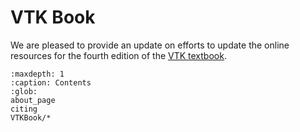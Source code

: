 <!-- SPDX-FileCopyrightText: Copyright 2016 VTK Book Authors and Contributors -->
<!-- SPDX-License-Identifier: CC-BY-4.0 -->
# VTK Book

We are pleased to provide an update on efforts to update the online
resources for the fourth edition of the  [VTK textbook](https://vtk.org/vtk-textbook).


```{toctree}
:maxdepth: 1
:caption: Contents
:glob:
about_page
citing
VTKBook/*
```
